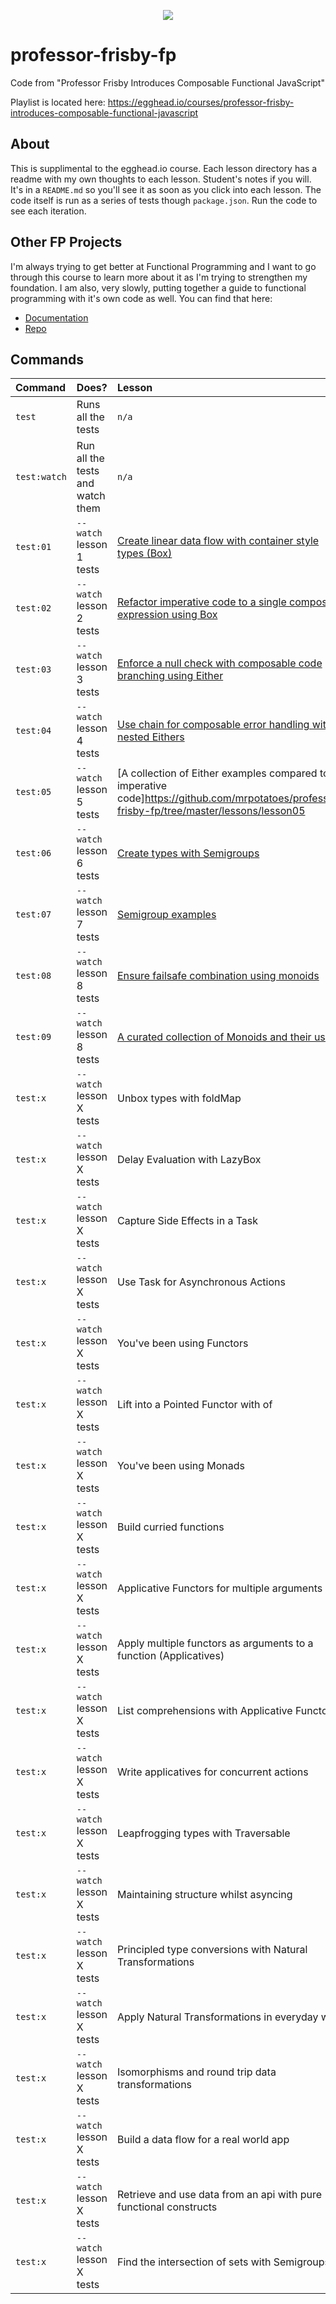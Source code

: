 <p align="center">
  <img src="https://raw.githubusercontent.com/mrpotatoes/professor-frisby-fp/master/assets/fp-professor-frisby.jpg" />
</p>

# professor-frisby-fp
Code from "Professor Frisby Introduces Composable Functional JavaScript"

Playlist is located here: https://egghead.io/courses/professor-frisby-introduces-composable-functional-javascript

## About
This is supplimental to the egghead.io course. Each lesson directory has a readme with my own thoughts to each lesson. Student's notes if you will. It's in a `README.md` so you'll see it as soon as you click into each lesson. The code itself is run as a series of tests though `package.json`. Run the code to see each iteration.

## Other FP Projects
I'm always trying to get better at Functional Programming and I want to go through this course to learn more about it as I'm trying to strengthen my foundation. I am also, very slowly, putting together a guide to functional programming with it's own code as well. You can find that here: 

* [Documentation](https://mrpotatoes.github.io/functional-programming-in-js-reference)
* [Repo](https://github.com/mrpotatoes/functional-programming-in-js-reference)

## Commands
| Command | Does? | Lesson | 
|:------|:------------|:---|
| `test` | Runs all the tests | `n/a` |
| `test:watch` | Run all the tests and watch them | `n/a` |
| `test:01` | `--watch` lesson 1 tests | [Create linear data flow with container style types (Box)](https://github.com/mrpotatoes/professor-frisby-fp/tree/master/lessons/lesson01) | 
| `test:02` | `--watch` lesson 2 tests | [Refactor imperative code to a single composed expression using Box](https://github.com/mrpotatoes/professor-frisby-fp/tree/master/lessons/lesson02) |
| `test:03` | `--watch` lesson 3 tests | [Enforce a null check with composable code branching using Either](https://github.com/mrpotatoes/professor-frisby-fp/tree/master/lessons/lesson03) |
| `test:04` | `--watch` lesson 4 tests | [Use chain for composable error handling with nested Eithers](https://github.com/mrpotatoes/professor-frisby-fp/tree/master/lessons/lesson04) |
| `test:05` | `--watch` lesson 5 tests | [A collection of Either examples compared to imperative code]https://github.com/mrpotatoes/professor-frisby-fp/tree/master/lessons/lesson05 |
| `test:06` | `--watch` lesson 6 tests | [Create types with Semigroups](https://github.com/mrpotatoes/professor-frisby-fp/tree/master/lessons/lesson60) |
| `test:07` | `--watch` lesson 7 tests | [Semigroup examples](https://github.com/mrpotatoes/professor-frisby-fp/tree/master/lessons/lesson07) |
| `test:08` | `--watch` lesson 8 tests | [Ensure failsafe combination using monoids](https://github.com/mrpotatoes/professor-frisby-fp/tree/master/lessons/lesson08) |
| `test:09` | `--watch` lesson 8 tests | [A curated collection of Monoids and their uses](https://github.com/mrpotatoes/professor-frisby-fp/tree/master/lessons/lesson09) | 
| `test:x` | `--watch` lesson X tests | Unbox types with foldMap | 
| `test:x` | `--watch` lesson X tests | Delay Evaluation with LazyBox | 
| `test:x` | `--watch` lesson X tests | Capture Side Effects in a Task | 
| `test:x` | `--watch` lesson X tests | Use Task for Asynchronous Actions | 
| `test:x` | `--watch` lesson X tests | You've been using Functors | 
| `test:x` | `--watch` lesson X tests | Lift into a Pointed Functor with of | 
| `test:x` | `--watch` lesson X tests | You've been using Monads | 
| `test:x` | `--watch` lesson X tests | Build curried functions | 
| `test:x` | `--watch` lesson X tests | Applicative Functors for multiple arguments | 
| `test:x` | `--watch` lesson X tests | Apply multiple functors as arguments to a function (Applicatives) | 
| `test:x` | `--watch` lesson X tests | List comprehensions with Applicative Functors | 
| `test:x` | `--watch` lesson X tests | Write applicatives for concurrent actions | 
| `test:x` | `--watch` lesson X tests | Leapfrogging types with Traversable | 
| `test:x` | `--watch` lesson X tests | Maintaining structure whilst asyncing | 
| `test:x` | `--watch` lesson X tests | Principled type conversions with Natural Transformations | 
| `test:x` | `--watch` lesson X tests | Apply Natural Transformations in everyday work | 
| `test:x` | `--watch` lesson X tests | Isomorphisms and round trip data transformations | 
| `test:x` | `--watch` lesson X tests | Build a data flow for a real world app | 
| `test:x` | `--watch` lesson X tests | Retrieve and use data from an api with pure functional constructs | 
| `test:x` | `--watch` lesson X tests | Find the intersection of sets with Semigroups | 
